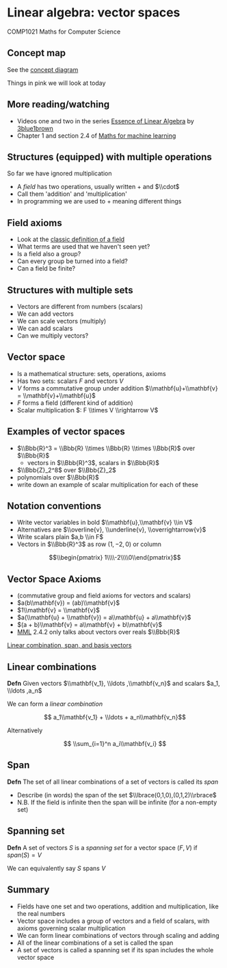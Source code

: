 <!-- .slide: data-background="#6A246D" -->


# Linear algebra: vector spaces

COMP1021 Maths for Computer Science


## Concept map

See the [concept diagram](https://github.com/stevenaeola/linalg_lectures/blob/6b85f75219cb74afa662c8e9b7d978f25269e50a/concepts.mmd)

Things in pink we will look at today



## More reading/watching

- Videos one and two in the series [Essence of Linear Algebra](https://www.youtube.com/playlist?list=PLZHQObOWTQDPD3MizzM2xVFitgF8hE_ab) by [3blue1brown](https://www.3blue1brown.com/)
- Chapter 1 and section 2.4 of [Maths for machine learning](https://mml-book.github.io/)


## Structures (equipped) with multiple operations

So far we have ignored multiplication
- A _field_ has two operations, usually written $+$ and $\\cdot$
- Call them 'addition' and 'multiplication'
- In programming we are used to $+$ meaning different things


## Field axioms

- Look at the [classic definition of a field](https://en.wikipedia.org/wiki/Field_(mathematics)#Classic_definition)
- What terms are used that we haven't seen yet?
- Is a field also a group?
- Can every group be turned into a field?
- Can a field be finite?


## Structures with multiple sets

- Vectors are different from numbers (scalars)
- We can add vectors
- We can scale vectors (multiply)
- We can add scalars
- Can we multiply vectors?


<!-- .slide: class="fragmented-lists" -->

## Vector space

- Is a mathematical structure: sets, operations, axioms
- Has two sets: scalars $F$ and vectors $V$
- $V$ forms a commutative group under addition $\\mathbf{u}+\\mathbf{v} = \\mathbf{v}+\\mathbf{u}$
- $F$ forms a field (different kind of addition)
- Scalar multiplication $: F \\times V \\rightarrow V$


## Examples of vector spaces

<!-- .slide: class="fragmented-lists" -->

- $\\Bbb{R}^3 = \\Bbb{R} \\times \\Bbb{R} \\times \\Bbb{R}$ over $\\Bbb{R}$ 
  - vectors in $\\Bbb{R}^3$, scalars in $\\Bbb{R}$
- $\\Bbb{Z}_2^8$ over $\\Bbb{Z}_2$
- polynomials over $\\Bbb{R}$
- write down an example of scalar multiplication for each of these


## Notation conventions

- Write vector variables in bold $\\mathbf{u},\\mathbf{v} \\in V$
- Alternatives are $\\overline{v}, \\underline{v}, \\overrightarrow{v}$
- Write scalars plain $a,b \\in F$
- Vectors in $\\Bbb{R}^3$ as row $(1,-2,0)$ or column 

$$\\begin{pmatrix} 1\\\\-2\\\\0\\end{pmatrix}$$


<!-- .slide: class="fragmented-lists" -->

## Vector Space Axioms

- (commutative group and field axioms for vectors and scalars)
- $a(b\\mathbf{v}) = (ab)\\mathbf{v}$
- $1\\mathbf{v} = \\mathbf{v}$
- $a(\\mathbf{u} + \\mathbf{v}) = a\\mathbf{u} + a\\mathbf{v}$
- $(a + b)\\mathbf{v} = a\\mathbf{v} + b\\mathbf{v}$
- [MML](https://mml-book.github.io/) 2.4.2 only talks about vectors over reals $\\Bbb{R}$


[Linear combination, span, and basis vectors](https://youtu.be/k7RM-ot2NWY?si=Ey2VR4H-qjlPk1fS)


## Linear combinations

__Defn__ Given vectors $\\mathbf{v_1}, \\ldots ,\\mathbf{v_n}$ and scalars $a_1, \\ldots ,a_n$

We can form a _linear combination_

$$ a_1\\mathbf{v_1} + \\ldots + a_n\\mathbf{v_n}$$

Alternatively

$$ \\sum_{i=1}^n a_i\\mathbf{v_i} $$


<!-- .slide: class="fragmented-lists" -->

## Span

__Defn__ The set of all linear combinations of a set of vectors is called its _span_


- Describe (in words) the span of the set $\\lbrace(0,1,0),(0,1,2)\\rbrace$
- N.B. If the field is infinite then the span will be infinite (for a non-empty set)



## Spanning set

__Defn__ A set of vectors $S$ is a _spanning set_ for a vector space $(F,V)$ if $span(S)=V$

We can equivalently say $S$ spans $V$



<!-- .slide: class="fragmented-lists" -->

## Summary

- Fields have one set and two operations, addition and multiplication, like the real numbers
- Vector space includes a group of vectors and a field of scalars, with axioms governing scalar multiplication
- We can form linear combinations of vectors through scaling and adding
- All of the linear combinations of a set is called the span
- A set of vectors is called a spanning set if its span includes the whole vector space

